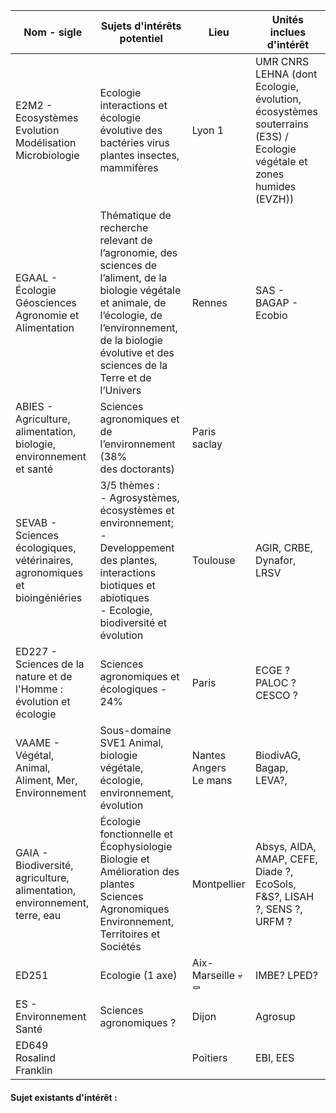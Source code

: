 

| Nom - sigle                                                                | Sujets d'intérêts potentiel                                                                                                                                                                                             | Lieu                        | Unités inclues d'intérêt                                                                                              |
| -------------------------------------------------------------------------- | ----------------------------------------------------------------------------------------------------------------------------------------------------------------------------------------------------------------------- | --------------------------- | --------------------------------------------------------------------------------------------------------------------- |
| E2M2 - Ecosystèmes Evolution Modélisation Microbiologie                    | Ecologie interactions et écologie évolutive des bactéries virus plantes insectes, mammifères                                                                                                                            | Lyon 1                      | UMR CNRS LEHNA (dont  Ecologie, évolution, écosystèmes souterrains (E3S) / Ecologie végétale et zones humides (EVZH)) |
| EGAAL - Écologie Géosciences Agronomie et Alimentation                     | Thématique de recherche relevant de l’agronomie, des sciences de l’aliment, de la biologie végétale et animale, de l’écologie, de l’environnement, de la biologie évolutive et des sciences de la Terre et de l’Univers | Rennes                      | SAS - BAGAP - Ecobio                                                                                                  |
| ABIES - Agriculture, alimentation, biologie, environnement et santé        | Sciences agronomiques et de l’environnement (38% des doctorants)                                                                                                                                                        | Paris saclay                |                                                                                                                       |
| SEVAB - Sciences écologiques, vétérinaires, agronomiques et bioingéniéries | 3/5 thèmes : <br>- Agrosystèmes, écosystèmes et environnement;<br>- Developpement des plantes, interactions biotiques et abiotiques<br>- Ecologie, biodiversité et évolution                                            | Toulouse                    | AGIR, CRBE, Dynafor, LRSV                                                                                             |
| ED227 - Sciences de la nature et de l'Homme : évolution et écologie        | Sciences agronomiques et écologiques - 24%                                                                                                                                                                              | Paris                       | ECGE ? PALOC ? CESCO ?                                                                                                |
| VAAME - Végétal, Animal, Aliment, Mer, Environnement                       | Sous-domaine SVE1 Animal, biologie végétale, écologie, environnement, évolution                                                                                                                                         | Nantes<br>Angers<br>Le mans | BiodivAG, Bagap, LEVA?,                                                                                               |
| GAIA - Biodiversité, agriculture, alimentation, environnement, terre, eau  | Écologie fonctionnelle et Écophysiologie<br>Biologie et Amélioration des plantes<br>Sciences Agronomiques<br>Environnement, Territoires et Sociétés                                                                     | Montpellier                 | Absys, AIDA, AMAP, CEFE, Diade ?, EcoSols, F&S?, LISAH ?, SENS ?, URFM ?                                              |
| ED251                                                                      | Ecologie (1 axe)                                                                                                                                                                                                        | Aix-Marseille 💀⚰           | IMBE? LPED?                                                                                                           |
| ES - Environnement Santé                                                   | Sciences agronomiques ?                                                                                                                                                                                                 | Dijon                       | Agrosup                                                                                                               |
| ED649 Rosalind Franklin                                                    |                                                                                                                                                                                                                         | Poitiers                    | EBI, EES                                                                                                              |



#### Sujet existants d'intérêt : 
